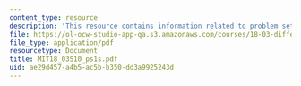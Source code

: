 ```yaml
---
content_type: resource
description: 'This resource contains information related to problem set 1. '
file: https://ol-ocw-studio-app-qa.s3.amazonaws.com/courses/18-03-differential-equations-spring-2010/ae29d457a4b5ac5bb350dd3a9925243d_MIT18_03S10_ps1s.pdf
file_type: application/pdf
resourcetype: Document
title: MIT18_03S10_ps1s.pdf
uid: ae29d457-a4b5-ac5b-b350-dd3a9925243d
---
```

